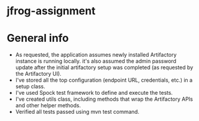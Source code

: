 # jfrog-assignment

# General info

* As requested, the application assumes newly installed Artifactory instance is running locally. 
   it's also assumed the admin password update after the initial artifactory setup was completed (as requested by the Artifactory UI).
* I've stored all the top configuration (endpoint URL, credentials, etc.) in a setup class. 
* I've used Spock test framework to define and execute the tests.
* I've created utils class, including methods that wrap the Artifactory APIs and other helper methods.
* Verified all tests passed using mvn test command.
